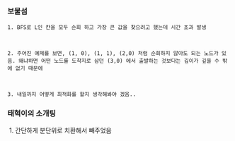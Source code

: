 ### 보물섬



	1. BFS로 L인 칸을 모두 순회 하고 가장 큰 값을 찾으려고 했는데 시간 초과 발생



	2. 주어진 예제를 보면, (1, 0), (1, 1), (2,0) 처럼 순회하지 않아도 되는 노드가 있음. 왜냐하면 어떤 노드를 도착지로 삼던 (3,0) 에서 출발하는 것보다는 깊이가 깊을 수 밖에 없기 때문에



	3. 내일까지 어떻게 최적화를 할지 생각해봐야 겠음..



### 태혁이의 소개팅



​	1. 간단하게 분단위로 치환해서 빼주었음



​	


